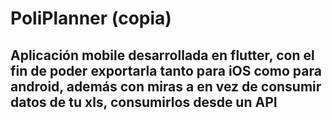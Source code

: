 # PoliPlanner (copia)
## Aplicación mobile desarrollada en flutter, con el fin de poder exportarla tanto para iOS como para android, además con miras a en vez de consumir datos de tu xls, consumirlos desde un API

